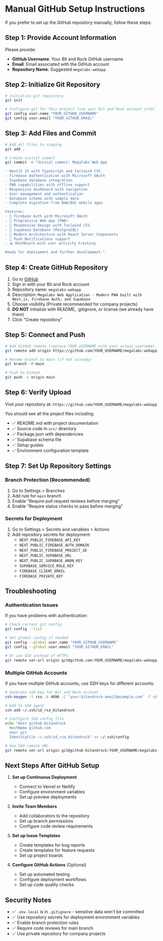 # Manual GitHub Setup Instructions

If you prefer to set up the GitHub repository manually, follow these steps:

## Step 1: Provide Account Information

Please provide:
- **GitHub Username**: Your Bit and Rock GitHub username
- **Email**: Email associated with the GitHub account
- **Repository Name**: Suggested `megalabs-webapp`

## Step 2: Initialize Git Repository

```bash
# Initialize git repository
git init

# Configure git for this project (use your Bit and Rock account info)
git config user.name "YOUR_GITHUB_USERNAME"
git config user.email "YOUR_GITHUB_EMAIL"
```

## Step 3: Add Files and Commit

```bash
# Add all files to staging
git add .

# Create initial commit
git commit -m "Initial commit: Megalabs Web App

- NextJS 15 with TypeScript and Tailwind CSS
- Firebase Authentication with Microsoft OAuth
- Supabase database integration
- PWA capabilities with offline support
- Responsive dashboard with navigation
- User management and authentication
- Database schema with sample data
- Complete migration from B4A/B4i mobile apps

Features:
- 🔐 Firebase Auth with Microsoft OAuth
- 📱 Progressive Web App (PWA)
- 🎨 Responsive Design with Tailwind CSS
- 🔄 Supabase Database (PostgreSQL)
- 🚀 Modern Architecture with React Server Components
- 🔔 Push Notifications support
- 📊 Dashboard with user activity tracking

Ready for deployment and further development."
```

## Step 4: Create GitHub Repository

1. Go to [GitHub](https://github.com/new)
2. Sign in with your Bit and Rock account
3. Repository name: `megalabs-webapp`
4. Description: `Megalabs Web Application - Modern PWA built with Next.js, Firebase Auth, and Supabase`
5. Choose visibility (Private recommended for company projects)
6. **DO NOT** initialize with README, .gitignore, or license (we already have them)
7. Click "Create repository"

## Step 5: Connect and Push

```bash
# Add GitHub remote (replace YOUR_USERNAME with your actual username)
git remote add origin https://github.com/YOUR_USERNAME/megalabs-webapp.git

# Rename branch to main (if not already)
git branch -M main

# Push to GitHub
git push -u origin main
```

## Step 6: Verify Upload

Visit your repository at: `https://github.com/YOUR_USERNAME/megalabs-webapp`

You should see all the project files including:
- ✅ README.md with project documentation
- ✅ Source code in `src/` directory
- ✅ Package.json with dependencies
- ✅ Supabase schema file
- ✅ Setup guides
- ✅ Environment configuration template

## Step 7: Set Up Repository Settings

### Branch Protection (Recommended)
1. Go to Settings > Branches
2. Add rule for `main` branch
3. Enable "Require pull request reviews before merging"
4. Enable "Require status checks to pass before merging"

### Secrets for Deployment
1. Go to Settings > Secrets and variables > Actions
2. Add repository secrets for deployment:
   - `NEXT_PUBLIC_FIREBASE_API_KEY`
   - `NEXT_PUBLIC_FIREBASE_AUTH_DOMAIN`
   - `NEXT_PUBLIC_FIREBASE_PROJECT_ID`
   - `NEXT_PUBLIC_SUPABASE_URL`
   - `NEXT_PUBLIC_SUPABASE_ANON_KEY`
   - `SUPABASE_SERVICE_ROLE_KEY`
   - `FIREBASE_CLIENT_EMAIL`
   - `FIREBASE_PRIVATE_KEY`

## Troubleshooting

### Authentication Issues
If you have problems with authentication:

```bash
# Check current git config
git config --list

# Set global config if needed
git config --global user.name "YOUR_GITHUB_USERNAME"
git config --global user.email "YOUR_GITHUB_EMAIL"

# Or use SSH instead of HTTPS
git remote set-url origin git@github.com:YOUR_USERNAME/megalabs-webapp.git
```

### Multiple GitHub Accounts
If you have multiple GitHub accounts, use SSH keys for different accounts:

```bash
# Generate SSH key for Bit and Rock account
ssh-keygen -t rsa -b 4096 -C "your-bitandrock-email@example.com" -f ~/.ssh/id_rsa_bitandrock

# Add to SSH agent
ssh-add ~/.ssh/id_rsa_bitandrock

# Configure SSH config file
echo "Host github-bitandrock
  HostName github.com
  User git
  IdentityFile ~/.ssh/id_rsa_bitandrock" >> ~/.ssh/config

# Use SSH remote URL
git remote set-url origin git@github-bitandrock:YOUR_USERNAME/megalabs-webapp.git
```

## Next Steps After GitHub Setup

1. **Set up Continuous Deployment**
   - Connect to Vercel or Netlify
   - Configure environment variables
   - Set up preview deployments

2. **Invite Team Members**
   - Add collaborators to the repository
   - Set up branch permissions
   - Configure code review requirements

3. **Set up Issue Templates**
   - Create templates for bug reports
   - Create templates for feature requests
   - Set up project boards

4. **Configure GitHub Actions** (Optional)
   - Set up automated testing
   - Configure deployment workflows
   - Set up code quality checks

## Security Notes

- ✅ `.env.local` is in `.gitignore` - sensitive data won't be committed
- ✅ Use repository secrets for deployment environment variables
- ✅ Enable branch protection rules
- ✅ Require code reviews for main branch
- ✅ Use private repository for company projects